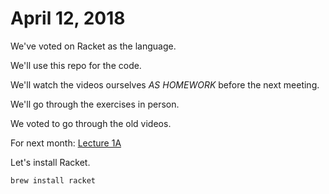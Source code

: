 # April 12, 2018

We've voted on Racket as the language.

We'll use this repo for the code.

We'll watch the videos ourselves *AS HOMEWORK* before the next meeting.

We'll go through the exercises in person.

We voted to go through the old videos.

For next month:
[Lecture 1A](https://www.youtube.com/watch?v=2Op3QLzMgSY)

Let's install Racket.

```
brew install racket
```
